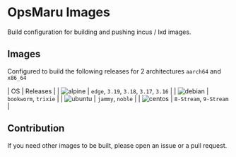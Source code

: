 # OpsMaru Images

Build configuration for building and pushing incus / lxd images.

## Images

Configured to build the following releases for 2 architectures `aarch64` and `x86_64`

| OS | Releases |
| ![alpine](https://github.com/upmaru/opsmaru-images/actions/workflows/alpine.yml/badge.svg) | `edge`, `3.19`, `3.18`, `3.17`, `3.16` |
| ![debian](https://github.com/upmaru/opsmaru-images/actions/workflows/debian.yml/badge.svg) | `bookworm`, `trixie` |
| ![ubuntu](https://github.com/upmaru/opsmaru-images/actions/workflows/ubuntu.yml/badge.svg) | `jammy`, `noble` |
| ![centos](https://github.com/upmaru/opsmaru-images/actions/workflows/centos.yml/badge.svg) | `8-Stream`, `9-Stream` |

## Contribution

If you need other images to be built, please open an issue or a pull request.
